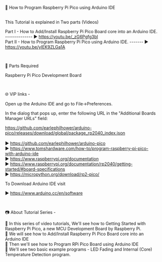 📕 How to Program Raspberry Pi Pico using Arduino IDE <br />

<br />
This Tutorial is explained in Two parts (Videos)

Part I        -  How to Add/Install Raspberry Pi Pico Board core into an Arduino IDE. -------------- ▶️ https://youtu.be/_zG6Pgfg3bI  
Part II       -  How to Program Raspberry Pi Pico using Arduino IDE. ------- ▶️ https://youtu.be/yIEK9ZLGa1A  

<br />

📜 Parts Required

Raspberry Pi Pico Development Board  

<br />

🌐 VIP links -  

Open up the Arduino IDE and go to File->Preferences.  

In the dialog that pops up, enter the following URL in the "Additional Boards Manager URLs" field:  

https://github.com/earlephilhower/arduino-pico/releases/download/global/package_rp2040_index.json  
<br />
▶️ https://github.com/earlephilhower/arduino-pico  
▶️ https://www.tomshardware.com/how-to/program-raspberry-pi-pico-with-arduino-ide   
▶️ https://www.raspberrypi.org/documentation  
▶️ https://www.raspberrypi.org/documentation/rp2040/getting-started/#board-specifications  
▶️ https://micropython.org/download/rp2-pico/  

To Download Arduino IDE visit  

▶️ https://www.arduino.cc/en/software  

<br />

📷 About Tutorial Series -

🚩   In this series of video tutorials, We'll see how to Getting Started with Raspberry Pi Pico, a new MCU Development Board by Raspberry Pi.  
🚩   We will see how to Add/Install Raspberry Pi Pico Board core into an Arduino IDE  
🚩   Then we'll see how to Program RPi Pico Board using Arduino IDE  
🚩   We'll see two basic example programs - LED Fading and Internal (Core) Temperature Detection program.    
 